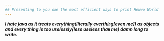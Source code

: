 ```yaml
---
## Presenting to you one the most efficient ways to print Hewwo World  
---
```


***I hate java as it treats everything(literally everthing[even me]) as objects and every thing is too uselessly(less useless than me) damn long to write.***